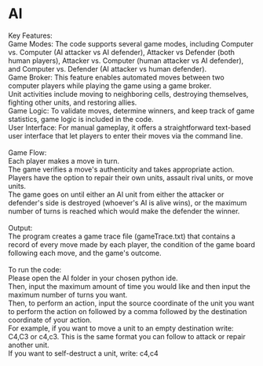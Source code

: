 # AI
Key Features: <br>
Game Modes: The code supports several game modes, including Computer vs. Computer (AI attacker vs AI defender), Attacker vs Defender (both human players), Attacker vs. Computer (human attacker vs AI defender), and Computer vs. Defender (AI attacker vs human defender). <br>
Game Broker: This feature enables automated moves between two computer players while playing the game using a game broker. <br>
Unit activities include moving to neighboring cells, destroying themselves, fighting other units, and restoring allies. <br>
Game Logic: To validate moves, determine winners, and keep track of game statistics, game logic is included in the code. <br>
User Interface: For manual gameplay, it offers a straightforward text-based user interface that let players to enter their moves via the command line. <br>
<br>
Game Flow: <br>
Each player makes a move in turn. <br>
The game verifies a move's authenticity and takes appropriate action. <br>
Players have the option to repair their own units, assault rival units, or move units. <br>
The game goes on until either an AI unit from either the attacker or defender's side is destroyed (whoever's AI is alive wins), or the maximum number of turns is reached which would make the defender the winner. <br>
<br>
Output: <br>
The program creates a game trace file (gameTrace.txt) that contains a record of every move made by each player, the condition of the game board following each move, and the game's outcome. <br>
<br>
To run the code: <br>
Please open the AI folder in your chosen python ide. <br> 
Then, input the maximum amount of time you would like and then input the maximum number of turns you want. <br>
Then, to perform an action, input the source coordinate of the unit you want to perform the action on followed by a comma followed by the destination coordinate of your action. <br>
For example, if you want to move a unit to an empty destination write: C4,C3 or c4,c3. This is the same format you can follow to attack or repair another unit. <br>
If you want to self-destruct a unit, write: c4,c4
